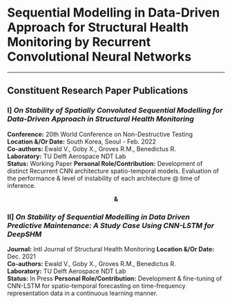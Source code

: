 # Sequential Modelling in Data-Driven Approach for Structural Health Monitoring by Recurrent Convolutional Neural Networks

--- 
## Constituent Research Paper Publications
### I] _On Stability of Spatially Convoluted Sequential Modelling for Data-Driven Approach in Structural Health Monitoring_

**Conference:** 20th World Conference on Non-Destructive Testing    
**Location &/Or Date:** South Korea, Seoul - Feb. 2022     
**Co-authors:** Ewald V., Goby X., Groves R.M., Benedictus R.             
**Laboratory:** TU Delft Aerospace NDT Lab  
**Status:** Working Paper
**Personal Role/Contribution:** Development of distinct Recurrent CNN architecture spatio-temporal models. Evaluation of the performance & level of instability of each architecture @ time of inference.
<br>
<p align="center">
    <b> & </b>
</p>

### II] _On Stability of Sequential Modelling in Data Driven Predictive Maintenance: A Study Case Using CNN-LSTM for DeepSHM_

**Journal:** Intl Journal of Structural Health Monitoring
**Location &/Or Date:** Dec. 2021     
**Co-authors:** Ewald V., Goby X., Groves R.M., Benedictus R.             
**Laboratory:** TU Delft Aerospace NDT Lab  
**Status:** In Press
**Personal Role/Contribution:** Development & fine-tuning of CNN-LSTM for spatio-temporal forecasting on time-frequency representation data in a continuous learning manner.
